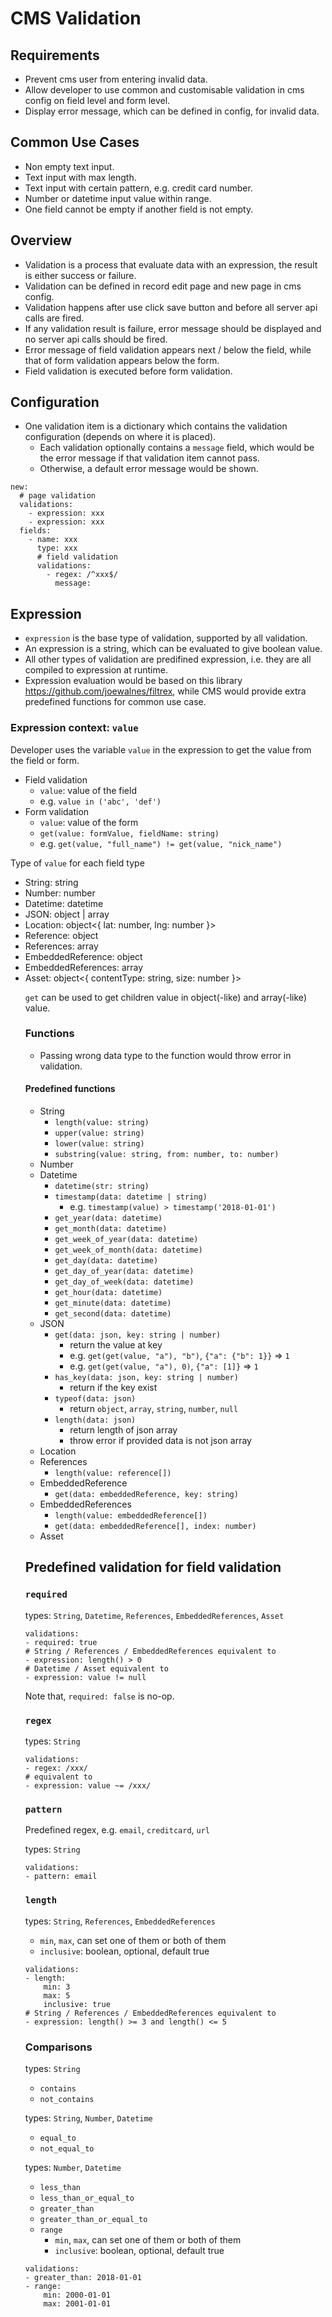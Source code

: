 # CMS Validation

## Requirements

- Prevent cms user from entering invalid data.
- Allow developer to use common and customisable validation in cms config on field level and form level.
- Display error message, which can be defined in config, for invalid data.

## Common Use Cases

- Non empty text input.
- Text input with max length.
- Text input with certain pattern, e.g. credit card number.
- Number or datetime input value within range.
- One field cannot be empty if another field is not empty.

## Overview

- Validation is a process that evaluate data with an expression, the result is either success or failure.
- Validation can be defined in record edit page and new page in cms config.
- Validation happens after use click save button and before all server api calls are fired.
- If any validation result is failure, error message should be displayed and no server api calls should be fired.
- Error message of field validation appears next / below the field, while that of form validation appears below the form.
- Field validation is executed before form validation.

## Configuration

- One validation item is a dictionary which contains the validation configuration (depends on where it is placed).
  - Each validation optionally contains a `message` field, which would be the error message if that validation item cannot pass.
  - Otherwise, a default error message would be shown.

```
new:
  # page validation
  validations:
    - expression: xxx
    - expression: xxx
  fields:
    - name: xxx
      type: xxx
      # field validation
      validations:
        - regex: /^xxx$/
          message:
```

## Expression

- `expression` is the base type of validation, supported by all validation.
- An expression is a string, which can be evaluated to give boolean value.
- All other types of validation are predifined expression, i.e. they are all compiled to expression at runtime.
- Expression evaluation would be based on this library https://github.com/joewalnes/filtrex, while CMS would provide extra predefined functions for common use case.

### Expression context: `value`

Developer uses the variable `value` in the expression to get the value from the field or form.

- Field validation
  - `value`: value of the field
  - e.g. `value in ('abc', 'def')`
- Form validation
  - `value`: value of the form
  - `get(value: formValue, fieldName: string)`
  - e.g. `get(value, "full_name") != get(value, "nick_name")`

Type of `value` for each field type

- String: string
- Number: number
- Datetime: datetime
- JSON: object | array
- Location: object<{ lat: number, lng: number }>
- Reference: object
- References: array<object>
- EmbeddedReference: object
- EmbeddedReferences: array<object>
- Asset: object<{ contentType: string, size: number }>

`get` can be used to get children value in object(-like) and array(-like) value.

### Functions

- Passing wrong data type to the function would throw error in validation.

#### Predefined functions

- String
  - `length(value: string)`
  - `upper(value: string)`
  - `lower(value: string)`
  - `substring(value: string, from: number, to: number)`
- Number
- Datetime
  - `datetime(str: string)`
  - `timestamp(data: datetime | string)`
    - e.g. `timestamp(value) > timestamp('2018-01-01')`
  - `get_year(data: datetime)`
  - `get_month(data: datetime)`
  - `get_week_of_year(data: datetime)`
  - `get_week_of_month(data: datetime)`
  - `get_day(data: datetime)`
  - `get_day_of_year(data: datetime)`
  - `get_day_of_week(data: datetime)`
  - `get_hour(data: datetime)`
  - `get_minute(data: datetime)`
  - `get_second(data: datetime)`
- JSON
  - `get(data: json, key: string | number)`
    - return the value at key
    - e.g. `get(get(value, "a"), "b")`, `{"a": {"b": 1}}` => `1`
    - e.g. `get(get(value, "a"), 0)`, `{"a": [1]}` => `1`
  - `has_key(data: json, key: string | number)`
    - return if the key exist
  - `typeof(data: json)`
    - return `object`, `array`, `string`, `number`, `null`
  - `length(data: json)`
    - return length of json array
    - throw error if provided data is not json array
- Location
- References
  - `length(value: reference[])`
- EmbeddedReference
  - `get(data: embeddedReference, key: string)`
- EmbeddedReferences
  - `length(value: embeddedReference[])`
  - `get(data: embeddedReference[], index: number)`
- Asset

## Predefined validation for field validation

### `required`

types: `String`, `Datetime`, `References`, `EmbeddedReferences`, `Asset`

```
validations:
- required: true
# String / References / EmbeddedReferences equivalent to
- expression: length() > 0
# Datetime / Asset equivalent to
- expression: value != null
```

Note that, `required: false` is no-op.

### `regex`

types: `String`

```
validations:
- regex: /xxx/
# equivalent to
- expression: value ~= /xxx/
```

### `pattern`

Predefined regex, e.g. `email`, `creditcard`, `url`

types: `String`

```
validations:
- pattern: email
```

### `length`

types: `String`, `References`, `EmbeddedReferences`

- `min`, `max`, can set one of them or both of them
- `inclusive`: boolean, optional, default true

```
validations:
- length:
    min: 3
    max: 5
    inclusive: true
# String / References / EmbeddedReferences equivalent to
- expression: length() >= 3 and length() <= 5
```

### Comparisons

types: `String`

- `contains`
- `not_contains`

types: `String`, `Number`, `Datetime`

- `equal_to`
- `not_equal_to`

types: `Number`, `Datetime`

- `less_than`
- `less_than_or_equal_to`
- `greater_than`
- `greater_than_or_equal_to`
- `range`
  - `min`, `max`, can set one of them or both of them
  - `inclusive`: boolean, optional, default true

```
validations:
- greater_than: 2018-01-01
- range:
    min: 2000-01-01
    max: 2001-01-01
```
